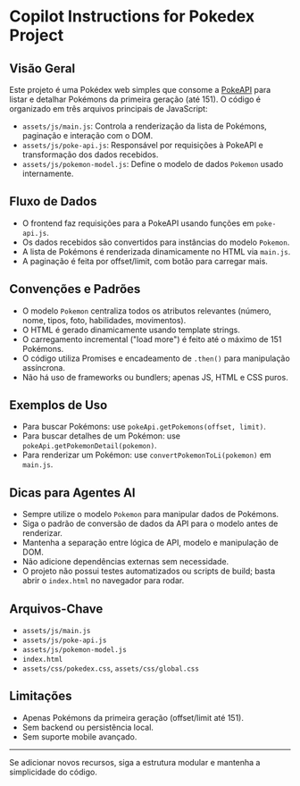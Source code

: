 # Copilot Instructions for Pokedex Project

## Visão Geral
Este projeto é uma Pokédex web simples que consome a [PokeAPI](https://pokeapi.co/) para listar e detalhar Pokémons da primeira geração (até 151). O código é organizado em três arquivos principais de JavaScript:

- `assets/js/main.js`: Controla a renderização da lista de Pokémons, paginação e interação com o DOM.
- `assets/js/poke-api.js`: Responsável por requisições à PokeAPI e transformação dos dados recebidos.
- `assets/js/pokemon-model.js`: Define o modelo de dados `Pokemon` usado internamente.

## Fluxo de Dados
- O frontend faz requisições para a PokeAPI usando funções em `poke-api.js`.
- Os dados recebidos são convertidos para instâncias do modelo `Pokemon`.
- A lista de Pokémons é renderizada dinamicamente no HTML via `main.js`.
- A paginação é feita por offset/limit, com botão para carregar mais.

## Convenções e Padrões
- O modelo `Pokemon` centraliza todos os atributos relevantes (número, nome, tipos, foto, habilidades, movimentos).
- O HTML é gerado dinamicamente usando template strings.
- O carregamento incremental ("load more") é feito até o máximo de 151 Pokémons.
- O código utiliza Promises e encadeamento de `.then()` para manipulação assíncrona.
- Não há uso de frameworks ou bundlers; apenas JS, HTML e CSS puros.

## Exemplos de Uso
- Para buscar Pokémons: use `pokeApi.getPokemons(offset, limit)`.
- Para buscar detalhes de um Pokémon: use `pokeApi.getPokemonDetail(pokemon)`.
- Para renderizar um Pokémon: use `convertPokemonToLi(pokemon)` em `main.js`.

## Dicas para Agentes AI
- Sempre utilize o modelo `Pokemon` para manipular dados de Pokémons.
- Siga o padrão de conversão de dados da API para o modelo antes de renderizar.
- Mantenha a separação entre lógica de API, modelo e manipulação de DOM.
- Não adicione dependências externas sem necessidade.
- O projeto não possui testes automatizados ou scripts de build; basta abrir o `index.html` no navegador para rodar.

## Arquivos-Chave
- `assets/js/main.js`
- `assets/js/poke-api.js`
- `assets/js/pokemon-model.js`
- `index.html`
- `assets/css/pokedex.css`, `assets/css/global.css`

## Limitações
- Apenas Pokémons da primeira geração (offset/limit até 151).
- Sem backend ou persistência local.
- Sem suporte mobile avançado.

---

Se adicionar novos recursos, siga a estrutura modular e mantenha a simplicidade do código.

